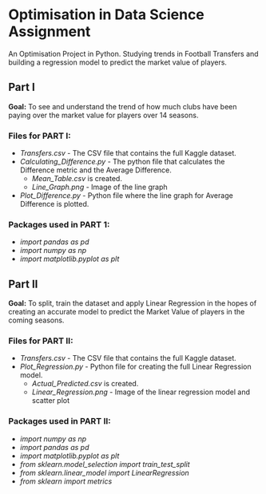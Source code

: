 # Optimisation in Data Science Assignment
An Optimisation Project in Python. Studying trends in Football Transfers and building a regression model to predict the market value of players.

## Part I 
**Goal:** To see and understand the trend of how much clubs have been paying over the market value for players over 14 seasons.

### Files for PART I:
- _Transfers.csv_ - The CSV file that contains the full Kaggle dataset.
- _Calculating_Difference.py_ - The python file that calculates the Difference metric and the Average Difference.
  - _Mean_Table.csv_ is created.
  - _Line_Graph.png_ - Image of the line graph
- _Plot_Difference.py_ - Python file where the line graph for Average Difference is plotted.

### Packages used in PART 1:
- _import pandas as pd_
- _import numpy as np_
- _import matplotlib.pyplot as plt_

## Part II
**Goal:** To split, train the dataset and apply Linear Regression in the hopes of creating an accurate model to predict the Market Value of players in the coming seasons.

### Files for PART II:
- _Transfers.csv_ - The CSV file that contains the full Kaggle dataset.
- _Plot_Regression.py_ - Python file for creating the full Linear Regression model.
  - _Actual_Predicted.csv_ is created.
  - _Linear_Regression.png_ - Image of the linear regression model and scatter plot

### Packages used in PART II:
- _import numpy as np_
- _import pandas as pd_
- _import matplotlib.pyplot as plt_
- _from sklearn.model_selection import train_test_split_
- _from sklearn.linear_model import LinearRegression_
- _from sklearn import metrics_
